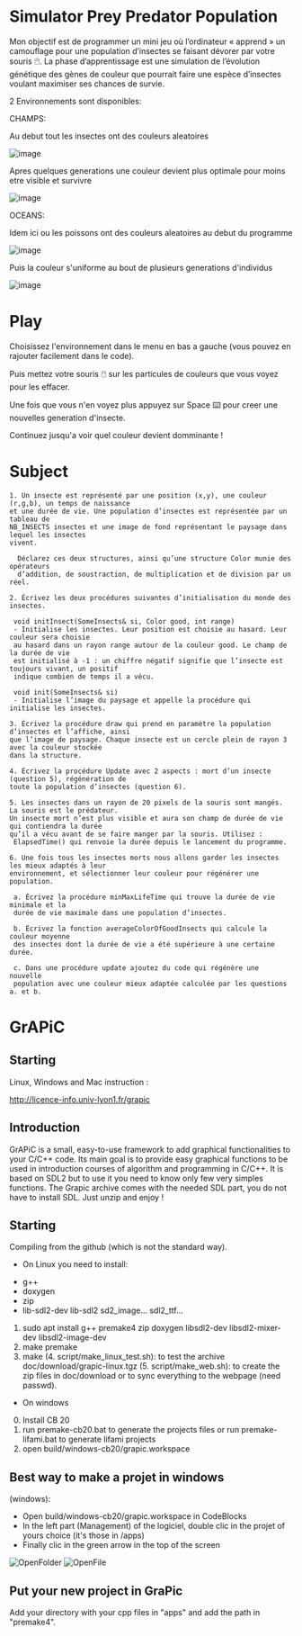 # Simulator Prey Predator Population

Mon objectif est de programmer un mini jeu où l’ordinateur « apprend » un camouflage pour
une population d’insectes se faisant dévorer par votre souris 🖱️​. La phase d’apprentissage est une
simulation de l’évolution génétique des gènes de couleur que pourrait faire une espèce
d’insectes voulant maximiser ses chances de survie.

2 Environnements sont disponibles:

CHAMPS:

Au debut tout les insectes ont des couleurs aleatoires

![image](image/Insecte1.jpg)

Apres quelques generations une couleur devient plus optimale pour moins etre visible et survivre 

![image](image/Insecte2.jpg)

OCEANS:

Idem ici ou les poissons ont des couleurs aleatoires au debut du programme

![image](image/Insecte3.jpg)

Puis la couleur s'uniforme au bout de plusieurs generations d'individus

![image](image/Insecte4.jpg)

# Play

Choisissez l'environnement dans le menu en bas a gauche (vous pouvez en rajouter facilement dans le code).

Puis mettez votre souris 🖱️​ sur les particules de couleurs que vous voyez pour les effacer.

Une fois que vous n'en voyez plus appuyez sur Space ​⌨️​ pour creer une nouvelles generation d'insecte.

Continuez jusqu'a voir quel couleur devient domminante !

# Subject

```
1. Un insecte est représenté par une position (x,y), une couleur (r,g,b), un temps de naissance
et une durée de vie. Une population d’insectes est représentée par un tableau de
NB_INSECTS insectes et une image de fond représentant le paysage dans lequel les insectes
vivent.

  Déclarez ces deux structures, ainsi qu’une structure Color munie des opérateurs
  d’addition, de soustraction, de multiplication et de division par un réel.

2. Écrivez les deux procédures suivantes d’initialisation du monde des insectes.

 void initInsect(SomeInsects& si, Color good, int range)
 - Initialise les insectes. Leur position est choisie au hasard. Leur couleur sera choisie
 au hasard dans un rayon range autour de la couleur good. Le champ de la durée de vie
 est initialisé à -1 : un chiffre négatif signifie que l’insecte est toujours vivant, un positif
 indique combien de temps il a vécu.

 void init(SomeInsects& si)
 - Initialise l’image du paysage et appelle la procédure qui initialise les insectes.

3. Écrivez la procédure draw qui prend en paramètre la population d’insectes et l’affiche, ainsi
que l’image de paysage. Chaque insecte est un cercle plein de rayon 3 avec la couleur stockée
dans la structure.

4. Écrivez la procédure Update avec 2 aspects : mort d’un insecte (question 5), régénération de
toute la population d’insectes (question 6).

5. Les insectes dans un rayon de 20 pixels de la souris sont mangés. La souris est le prédateur.
Un insecte mort n’est plus visible et aura son champ de durée de vie qui contiendra la durée
qu’il a vécu avant de se faire manger par la souris. Utilisez :
 ElapsedTime() qui renvoie la durée depuis le lancement du programme.

6. Une fois tous les insectes morts nous allons garder les insectes les mieux adaptés à leur
environnement, et sélectionner leur couleur pour régénérer une population.

 a. Écrivez la procédure minMaxLifeTime qui trouve la durée de vie minimale et la
 durée de vie maximale dans une population d’insectes.

 b. Écrivez la fonction averageColorOfGoodInsects qui calcule la couleur moyenne
 des insectes dont la durée de vie a été supérieure à une certaine durée.

 c. Dans une procédure update ajoutez du code qui régénère une nouvelle
 population avec une couleur mieux adaptée calculée par les questions a. et b.

```

# GrAPiC 

## Starting

Linux, Windows and Mac instruction :

http://licence-info.univ-lyon1.fr/grapic

## Introduction

GrAPiC is a small, easy-to-use framework to add graphical functionalities to your C/C++ code. 
Its main goal is to provide easy graphical functions to be used in introduction courses of algorithm and programming in C/C++. 
It is based on SDL2 but to use it you need to know only few very simples functions. 
The Grapic archive comes with the needed SDL part, you do not have to install SDL. Just unzip and enjoy ! 

## Starting

Compiling from the github (which is not the standard way).

* On Linux you need to install:
- g++
- doxygen
- zip
- lib-sdl2-dev lib-sdl2 sd2_image... sdl2_ttf...

1. sudo apt install g++ premake4 zip doxygen libsdl2-dev libsdl2-mixer-dev libsdl2-image-dev
2. make premake
3. make
(4. script/make_linux_test.sh): to test the archive doc/download/grapic-linux.tgz
(5. script/make_web.sh): to create the zip files in doc/download or to sync everything to the webpage (need passwd).


* On windows
0. Install CB 20
1. run premake-cb20.bat to generate the projects files    or     run premake-lifami.bat to generate lifami projects 
2. open build/windows-cb20/grapic.workspace

## Best way to make a projet in windows

(windows): 
 - Open build/windows-cb20/grapic.workspace in CodeBlocks
 - In the left part (Management) of the logiciel, double clic in the projet of yours choice (it's those in /apps)
 - Finally clic in the green arrow in the top of the screen

![OpenFolder](image/OpenFolder.jpg)
![OpenFile](image/OpenFile.jpg)

## Put your new project in GraPic

Add your directory with your cpp files in "apps" and add the path in "premake4".

